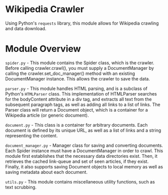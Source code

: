 # Wikipedia Crawler

Using Python's `requests` library, this module allows for Wikipedia crawling and data download.

# Module Overview
`spider.py` - This module contains the Spider class, which is the crawler. Before calling crawler.crawl(), you must 
supply a DocumentManager by calling the crawler.set_doc_manager() method with an existing DocumentManager instance. 
This allows the crawler to save the data.

`parser.py` - This module handles HTML parsing, and is a subclass of Python's `HTMLParser` class. This implementation 
of HTMLParser searches for the bodyContent attribute in a div tag, and extracts all text from the subsequent paragraph
 tags, as well as adding all links to a list of links. The Parser class will return a Document object, which is a 
 container for a Wikipedia article (or generic document). 
 
 `document.py` - This class is a container for arbitrary documents. Each document is defined by its unique URL, as well
  as a list of links and a string representing the content. 
  
  `document_manager.py` - Manager class for saving and converting documents. Each Spider instance must have a 
  DocumentManager in order to crawl. This module first establishes that the necessary data directories exist.
  Then, it retrieves the cached link-queue and set of seen articles, if they exist. Finally, it also supports saving 
  Document objects to local memory as well as saving metadata about each document. 
  
  `utils.py` - This module contains miscellaneous utility functions, such as text scrubbing. 
  
   
